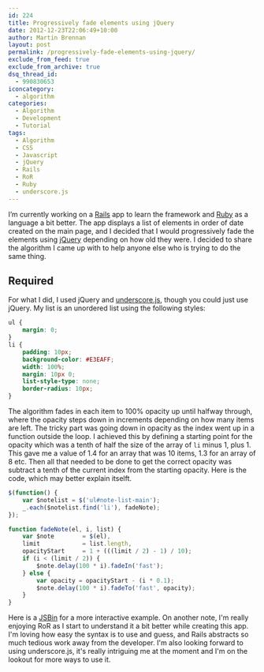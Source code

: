 ```yaml
---
id: 224
title: Progressively fade elements using jQuery
date: 2012-12-23T22:06:49+10:00
author: Martin Brennan
layout: post
permalink: /progressively-fade-elements-using-jquery/
exclude_from_feed: true
exclude_from_archive: true
dsq_thread_id:
  - 990830653
iconcategory:
  - algorithm
categories:
  - Algorithm
  - Development
  - Tutorial
tags:
  - Algorithm
  - CSS
  - Javascript
  - jQuery
  - Rails
  - RoR
  - Ruby
  - underscore.js
---
```

I’m currently working on a [Rails](http://rubyonrails.org/) app to learn the framework and [Ruby](http://www.ruby-lang.org/en/) as a language a bit better. The app displays a list of elements in order of date created on the main page, and I decided that I would progressively fade the elements using [jQuery](http://jquery.com/) depending on how old they were. I decided to share the algorithm I came up with to help anyone else who is trying to do the same thing.<!--more-->

## Required

For what I did, I used jQuery and [underscore.js](http://underscorejs.org), though you could just use jQuery. My list is an unordered list using the following styles:

```css
ul {
	margin: 0;
}
li {
	padding: 10px;
	background-color: #E3EAFF;
	width: 100%;
	margin: 10px 0;
	list-style-type: none;
	border-radius: 10px;
}
```

The algorithm fades in each item to 100% opacity up until halfway through, where the opacity steps down in increments depending on how many items are left. The tricky part was going down in opacity as the index went up in a function outside the loop. I achieved this by defining a starting point for the opacity which was a tenth of half the size of the array of `li` minus 1, plus 1. This gave me a value of 1.4 for an array that was 10 items, 1.3 for an array of 8 etc. Then all that needed to be done to get the correct opacity was subtract a tenth of the current index from the starting opacity. Here is the code, which may better explain itselft.

```javascript
$(function() {
	var $notelist = $('ul#note-list-main');
	_.each($notelist.find('li'), fadeNote);
});

function fadeNote(el, i, list) {
	var $note        = $(el),
	limit            = list.length,
	opacityStart     = 1 + (((limit / 2) - 1) / 10);
	if (i < (limit / 2)) {
		$note.delay(100 * i).fadeIn('fast');
	} else {
		var opacity = opacityStart - (i * 0.1);
		$note.delay(100 * i).fadeTo('fast', opacity);
	}
}
```

Here is a [JSBin](http://jsbin.com/ofiqid/1/) for a more interactive example. On another note, I'm really enjoying RoR as I start to understand it a bit better while creating this app. I'm loving how easy the syntax is to use and guess, and Rails abstracts so much tedious work away from the developer. I'm also looking forward to using underscore.js, it's really intriguing me at the moment and I'm on the lookout for more ways to use it.
